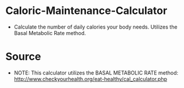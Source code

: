 # Caloric-Maintenance-Calculator
- Calculate the number of daily calories your body needs. Utilizes the Basal Metabolic Rate method.

# Source
- NOTE: This calculator utilizes the BASAL METABOLIC RATE method: http://www.checkyourhealth.org/eat-healthy/cal_calculator.php
